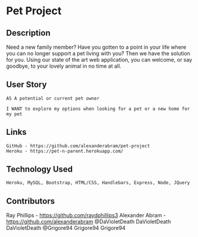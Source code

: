 # Pet Project

## Description
Need a new family member? Have you gotten to a point in your life where you can no longer support a pet living with you? Then we have the solution for you. Using our state of the art web application, you can welcome, or say goodbye, to your lovely animal in no time at all. 

## User Story
    AS A potential or current pet owner 

    I WANT to explore my options when looking for a pet or a new home for my pet 

## Links
    GitHub - https://github.com/alexanderabram/pet-project
    Heroku - https://pet-n-parent.herokuapp.com/

## Technology Used 
    Heroku, MySQL, Bootstrap, HTML/CSS, Handlebars, Express, Node, JQuery

## Contributors 
Ray Phillips - https://github.com/raydphillips3
Alexander Abram - https://github.com/alexanderabram 
@DaVioletDeath
DaVioletDeath DaVioletDeath
@Grigore94
Grigore94 Grigore94


